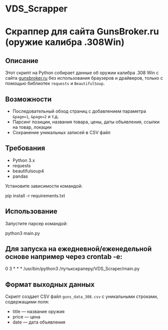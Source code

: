 # VDS_Scrapper
# Скраппер для сайта GunsBroker.ru (оружие калибра .308Win)

## Описание


Этот скрипт на Python собирает данные об оружии калибра .308 Win с сайта [gunsbroker.ru](https://gunsbroker.ru) без использования браузеров и драйверов, только с помощью библиотек `requests` и `BeautifulSoup`.

## Возможности

- Последовательный обход страниц с добавлением параметра `&page=1`, `&page=2` и т.д.
- Парсинг позиции, названия товара, цены, даты объявления, ссылки на товар, локации
- Сохранение уникальных записей в CSV файл

## Требования

- Python 3.x
- requests
- beautifulsoup4
- pandas

Установите зависимости командой:

pip install -r requirements.txt


## Использование

Запустите парсер командой:

python3 main.py

## Для запуска на ежедневной/еженедельной основе например через crontab -e:

0 3 * * * /usr/bin/python3 /путькскраперу/VDS_Scraper/main.py



## Формат выходных данных

Скрипт создает CSV файл `guns_data_308.csv` с уникальными строками, содержащими поля:

- title — название оружия
- price — цена
- date — дата объявления



